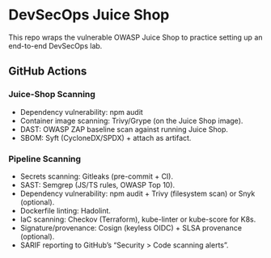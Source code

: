 # DevSecOps Juice Shop

This repo wraps the vulnerable OWASP Juice Shop to practice setting up an end-to-end DevSecOps lab.

## GitHub Actions

### Juice-Shop Scanning

- Dependency vulnerability: npm audit
- Container image scanning: Trivy/Grype (on the Juice Shop image).
- DAST: OWASP ZAP baseline scan against running Juice Shop.
- SBOM: Syft (CycloneDX/SPDX) + attach as artifact.

### Pipeline Scanning

- Secrets scanning: Gitleaks (pre-commit + CI).
- SAST: Semgrep (JS/TS rules, OWASP Top 10).
- Dependency vulnerability: npm audit + Trivy (filesystem scan) or Snyk (optional).
- Dockerfile linting: Hadolint.
- IaC scanning: Checkov (Terraform), kube-linter or kube-score for K8s.
- Signature/provenance: Cosign (keyless OIDC) + SLSA provenance (optional).
- SARIF reporting to GitHub’s “Security > Code scanning alerts”.
